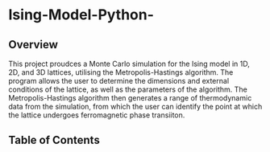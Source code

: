 # Ising-Model-Python-
## Overview
This project proudces a Monte Carlo simulation for the Ising model in 1D, 2D, and 3D lattices, utilising the Metropolis-Hastings algorithm. The program allows the user to determine the dimensions and external conditions of the lattice, as well as the parameters of the algorithm. The Metropolis-Hastings algorithm then generates a range of thermodynamic data from the simulation, from which the user can identify the point at which the lattice undergoes ferromagnetic phase transiiton.
## Table of Contents
